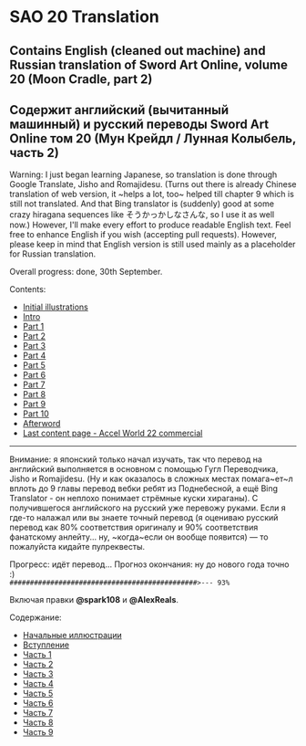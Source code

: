 # SAO 20 Translation
## Contains English (cleaned out machine) and Russian translation of Sword Art Online, volume 20 (Moon Cradle, part 2)
## Содержит английский (вычитанный машинный) и русский переводы Sword Art Online том 20 (Мун Крейдл / Лунная Колыбель, часть 2) 

Warning: I just began learning Japanese, so translation is done through Google Translate, Jisho and Romajidesu. (Turns out there is already Chinese translation of web version, it ~helps a lot, too~ helped till chapter 9 which is still not translated. And that Bing translator is (suddenly) good at some crazy hiragana sequences like そうかっかしなさんな, so I use it as well now.) However, I'll make every effort to produce readable English text. Feel free to enhance English if you wish (accepting pull requests). However, please keep in mind that English version is still used mainly as a placeholder for Russian translation.

Overall progress: done, 30th September.  

Contents:

- [Initial illustrations](Translate/En/Ills_start.md)
- [Intro](Translate/En/Intro.md)
- [Part 1](Translate/En/Part1.md)
- [Part 2](Translate/En/Part2.md)
- [Part 3](Translate/En/Part3.md)
- [Part 4](Translate/En/Part4.md)
- [Part 5](Translate/En/Part5.md)
- [Part 6](Translate/En/Part6.md)
- [Part 7](Translate/En/Part7.md)
- [Part 8](Translate/En/Part8.md)
- [Part 9](Translate/En/Part9.md)
- [Part 10](Translate/En/Part10.md)
- [Afterword](Translate/En/AW.md)
- [Last content page - Accel World 22 commercial](Translate/En/AW22Ad.md)

***

Внимание: я японский только начал изучать, так что перевод на английский выполняется в основном с помощью Гугл Переводчика, Jisho и Romajidesu. (Ну и как оказалось в сложных местах помага~ет~л вплоть до 9 главы перевод вебки ребят из Поднебесной, а ещё Bing Translator - он неплохо понимает стрёмные куски хираганы). С получившегося английского на русский уже перевожу руками. Если я где-то налажал или вы знаете точный перевод (я оцениваю русский перевод как 80% соответствия оригиналу и 90% соответствия фанатскому анлейту... ну, ~когда~если он вообще появится) — то пожалуйста кидайте пулреквесты.

Прогресс: идёт перевод... Прогноз окончания: ну до нового года точно :)  
`##############################################>--- 93%`

Включая правки **@spark108** и **@AlexReals**.

Содержание:

- [Начальные иллюстрации](Translate/Ru/Ills_start.md)
- [Вступление](Translate/Ru/Intro.md)
- [Часть 1](Translate/Ru/Part1.md)
- [Часть 2](Translate/Ru/Part2.md)
- [Часть 3](Translate/Ru/Part3.md)
- [Часть 4](Translate/Ru/Part4.md)
- [Часть 5](Translate/Ru/Part5.md)
- [Часть 6](Translate/Ru/Part6.md)
- [Часть 7](Translate/Ru/Part7.md)
- [Часть 8](Translate/Ru/Part8.md)
- [Часть 9](Translate/Ru/Part9.md)
<!--- [Часть 10](Translate/Ru/Part10.md)
- [Послесловие](Translate/Ru/AW.md) 
- [Последняя страница с контентом - реклама 22 тома Ускорки](Translate/Ru/AW22Ad.md)
- [Послесловие переводчика](Translate/Ru/AWT.md) 


Бойлерплейт-скрипт:
```
$dic = @{}
Get-Content -Encoding UTF8 .\*.md | ForEach-Object{
	$_.Split(@(,' '))|Select-Object{
		$_.Trim(@('.', ',', "'", '"', ';', '?', '!', '*', '_', '(', ')', '…', '-'))
		  .Replace("'s",'')|ForEach-Object{
			$dic[$_]+=1
		}
	}
}|Out-Null
$dic.GetEnumerator() | Sort-Object -Descending Value | -First 100
$dic.GetEnumerator() | Sort-Object -Descending Value | Select-Object -Skip 100 -First 100
 ```
 -->
